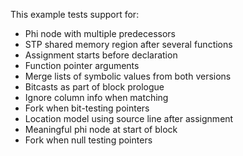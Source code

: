 This example tests support for:

* Phi node with multiple predecessors
* STP shared memory region after several functions
* Assignment starts before declaration
* Function pointer arguments
* Merge lists of symbolic values from both versions
* Bitcasts as part of block prologue
* Ignore column info when matching
* Fork when bit-testing pointers
* Location model using source line after assignment
* Meaningful phi node at start of block
* Fork when null testing pointers
